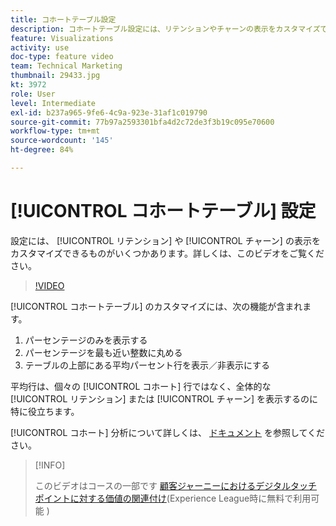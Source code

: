 ```yaml
---
title: コホートテーブル設定
description: コホートテーブル設定には、リテンションやチャーンの表示をカスタマイズできるものがいくつかあります。 詳しくは、このビデオをご覧ください。
feature: Visualizations
activity: use
doc-type: feature video
team: Technical Marketing
thumbnail: 29433.jpg
kt: 3972
role: User
level: Intermediate
exl-id: b237a965-9fe6-4c9a-923e-31af1c019790
source-git-commit: 77b97a2593301bfa4d2c72de3f3b19c095e70600
workflow-type: tm+mt
source-wordcount: '145'
ht-degree: 84%

---
```


# [!UICONTROL コホートテーブル] 設定

設定には、 [!UICONTROL リテンション] や [!UICONTROL チャーン] の表示をカスタマイズできるものがいくつかあります。詳しくは、このビデオをご覧ください。

>[!VIDEO](https://video.tv.adobe.com/v/29433/?quality=12)

[!UICONTROL コホートテーブル] のカスタマイズには、次の機能が含まれます。

1. パーセンテージのみを表示する
1. パーセンテージを最も近い整数に丸める
1. テーブルの上部にある平均パーセント行を表示／非表示にする

平均行は、個々の [!UICONTROL コホート] 行ではなく、全体的な [!UICONTROL リテンション] または [!UICONTROL チャーン] を表示するのに特に役立ちます。

[!UICONTROL コホート] 分析について詳しくは、 [ドキュメント](https://experienceleague.adobe.com/docs/analytics/analyze/analysis-workspace/visualizations/cohort-table/t-cohort.html?lang=ja) を参照してください。

>[!INFO]
>
> このビデオはコースの一部です [顧客ジャーニーにおけるデジタルタッチポイントに対する価値の関連付け](https://experienceleague.adobe.com/?recommended=Analytics-U-1-2020.2&amp;lang=ja)(Experience League時に無料で利用可能 )